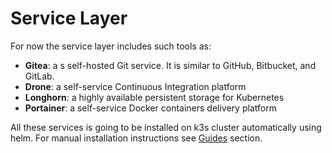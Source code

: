 # Service Layer

For now the service layer includes such tools as:

- **Gitea**: a s self-hosted Git service. It is similar to GitHub, Bitbucket, and GitLab.
- **Drone**: a self-service Continuous Integration platform 
- **Longhorn**: a highly available persistent storage for Kubernetes
- **Portainer**: a self-service Docker containers delivery platform

All these services is going to be installed on k3s cluster automatically using helm. For manual installation instructions see [Guides](../../guides) section.
